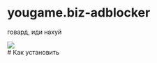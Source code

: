 # yougame.biz-adblocker
говард, иди нахуй

<img src="https://i.postimg.cc/760p7FwX/MainLogo.png">

<br>
# Как установить
